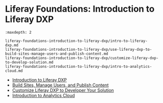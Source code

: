 # Liferay Foundations: Introduction to Liferay DXP

```{toctree}
:maxdepth: 2

liferay-foundations-introduction-to-liferay-dxp/intro-to-liferay-dxp.md
liferay-foundations-introduction-to-liferay-dxp/use-liferay-dxp-to-build-sites-manage-users-and-publish-content.md
liferay-foundations-introduction-to-liferay-dxp/customize-liferay-dxp-to-develop-solution.md
liferay-foundations-introduction-to-liferay-dxp/intro-to-analytics-cloud.md
```

* [Introduction to Liferay DXP](./liferay-foundations-introduction-to-liferay-dxp/intro-to-liferay-dxp.md)
* [Build Sites, Manage Users, and Publish Content](./liferay-foundations-introduction-to-liferay-dxp/use-liferay-dxp-to-build-sites-manage-users-and-publish-content.md)
* [Customize Liferay DXP to Developer Your Solution](./liferay-foundations-introduction-to-liferay-dxp/customize-liferay-dxp-to-develop-solution.md)
* [Introduction to Analytics Cloud](./liferay-foundations-introduction-to-liferay-dxp/intro-to-analytics-cloud.md)
